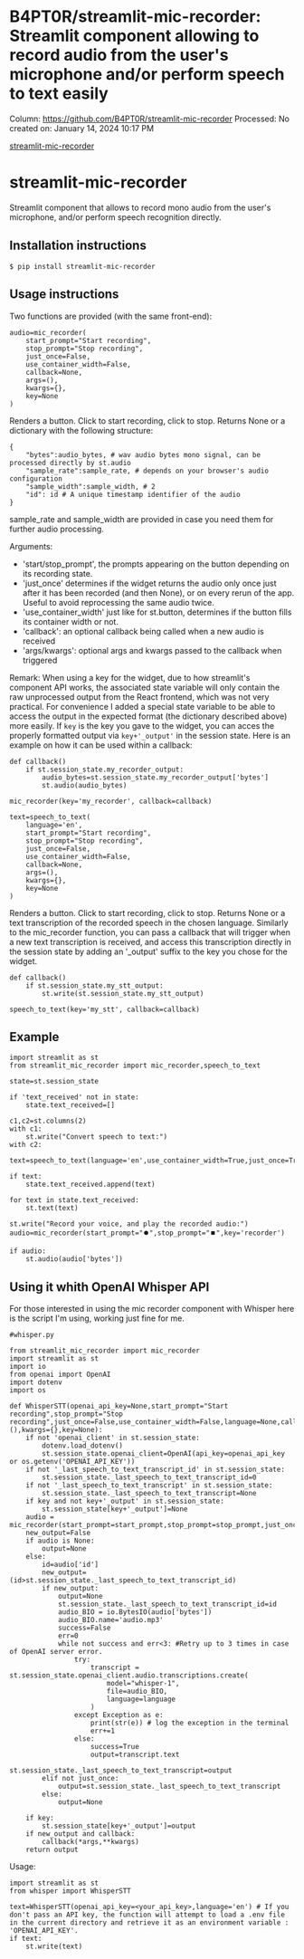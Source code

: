 # B4PT0R/streamlit-mic-recorder: Streamlit component allowing to record audio from the user's microphone and/or perform speech to text easily

Column: https://github.com/B4PT0R/streamlit-mic-recorder
Processed: No
created on: January 14, 2024 10:17 PM

[streamlit-mic-recorder](B4PT0R%20streamlit-mic-recorder%20Streamlit%20component%20%20024941fc900b458390d7075fa34d22c7/streamlit-mic-recorder)

# streamlit-mic-recorder

Streamlit component that allows to record mono audio from the user's microphone, and/or perform speech recognition directly.

## Installation instructions

```
$ pip install streamlit-mic-recorder
```

## Usage instructions

Two functions are provided (with the same front-end):

```
audio=mic_recorder(
    start_prompt="Start recording",
    stop_prompt="Stop recording",
    just_once=False,
    use_container_width=False,
    callback=None,
    args=(),
    kwargs={},
    key=None
)
```

Renders a button. Click to start recording, click to stop. Returns None or a dictionary with the following structure:

```
{
    "bytes":audio_bytes, # wav audio bytes mono signal, can be processed directly by st.audio
    "sample_rate":sample_rate, # depends on your browser's audio configuration
    "sample_width":sample_width, # 2
    "id": id # A unique timestamp identifier of the audio
}
```

sample_rate and sample_width are provided in case you need them for further audio processing.

Arguments:

- 'start/stop_prompt', the prompts appearing on the button depending on its recording state.
- 'just_once' determines if the widget returns the audio only once just after it has been recorded (and then None), or on every rerun of the app. Useful to avoid reprocessing the same audio twice.
- 'use_container_width' just like for st.button, determines if the button fills its container width or not.
- 'callback': an optional callback being called when a new audio is received
- 'args/kwargs': optional args and kwargs passed to the callback when triggered

Remark: When using a key for the widget, due to how streamlit's component API works, the associated state variable will only contain the raw unprocessed output from the React frontend, which was not very practical. For convenience I added a special state variable to be able to access the output in the expected format (the dictionary described above) more easily. If `key` is the key you gave to the widget, you can acces the properly formatted output via `key+'_output'` in the session state. Here is an example on how it can be used within a callback:

```
def callback()
    if st.session_state.my_recorder_output:
        audio_bytes=st.session_state.my_recorder_output['bytes']
        st.audio(audio_bytes)

mic_recorder(key='my_recorder', callback=callback)
```

```
text=speech_to_text(
    language='en',
    start_prompt="Start recording",
    stop_prompt="Stop recording",
    just_once=False,
    use_container_width=False,
    callback=None,
    args=(),
    kwargs={},
    key=None
)
```

Renders a button. Click to start recording, click to stop. Returns None or a text transcription of the recorded speech in the chosen language. Similarly to the mic_recorder function, you can pass a callback that will trigger when a new text transcription is received, and access this transcription directly in the session state by adding an '_output' suffix to the key you chose for the widget.

```
def callback()
    if st.session_state.my_stt_output:
        st.write(st.session_state.my_stt_output)

speech_to_text(key='my_stt', callback=callback)
```

## Example

```
import streamlit as st
from streamlit_mic_recorder import mic_recorder,speech_to_text

state=st.session_state

if 'text_received' not in state:
    state.text_received=[]

c1,c2=st.columns(2)
with c1:
    st.write("Convert speech to text:")
with c2:
    text=speech_to_text(language='en',use_container_width=True,just_once=True,key='STT')

if text:
    state.text_received.append(text)

for text in state.text_received:
    st.text(text)

st.write("Record your voice, and play the recorded audio:")
audio=mic_recorder(start_prompt="⏺️",stop_prompt="⏹️",key='recorder')

if audio:
    st.audio(audio['bytes'])
```

## Using it whith OpenAI Whisper API

For those interested in using the mic recorder component with Whisper here is the script I'm using, working just fine for me.

```
#whisper.py

from streamlit_mic_recorder import mic_recorder
import streamlit as st
import io
from openai import OpenAI
import dotenv
import os

def WhisperSTT(openai_api_key=None,start_prompt="Start recording",stop_prompt="Stop recording",just_once=False,use_container_width=False,language=None,callback=None,args=(),kwargs={},key=None):
    if not 'openai_client' in st.session_state:
        dotenv.load_dotenv()
        st.session_state.openai_client=OpenAI(api_key=openai_api_key or os.getenv('OPENAI_API_KEY'))
    if not '_last_speech_to_text_transcript_id' in st.session_state:
        st.session_state._last_speech_to_text_transcript_id=0
    if not '_last_speech_to_text_transcript' in st.session_state:
        st.session_state._last_speech_to_text_transcript=None
    if key and not key+'_output' in st.session_state:
        st.session_state[key+'_output']=None
    audio = mic_recorder(start_prompt=start_prompt,stop_prompt=stop_prompt,just_once=just_once,use_container_width=use_container_width,key=key)
    new_output=False
    if audio is None:
        output=None
    else:
        id=audio['id']
        new_output=(id>st.session_state._last_speech_to_text_transcript_id)
        if new_output:
            output=None
            st.session_state._last_speech_to_text_transcript_id=id
            audio_BIO = io.BytesIO(audio['bytes'])
            audio_BIO.name='audio.mp3'
            success=False
            err=0
            while not success and err<3: #Retry up to 3 times in case of OpenAI server error.
                try:
                    transcript = st.session_state.openai_client.audio.transcriptions.create(
                        model="whisper-1",
                        file=audio_BIO,
                        language=language
                    )
                except Exception as e:
                    print(str(e)) # log the exception in the terminal
                    err+=1
                else:
                    success=True
                    output=transcript.text
                    st.session_state._last_speech_to_text_transcript=output
        elif not just_once:
            output=st.session_state._last_speech_to_text_transcript
        else:
            output=None

    if key:
        st.session_state[key+'_output']=output
    if new_output and callback:
        callback(*args,**kwargs)
    return output
```

Usage:

```
import streamlit as st
from whisper import WhisperSTT

text=WhisperSTT(openai_api_key=<your_api_key>,language='en') # If you don't pass an API key, the function will attempt to load a .env file in the current directory and retrieve it as an environment variable : 'OPENAI_API_KEY'.
if text:
    st.write(text)
```